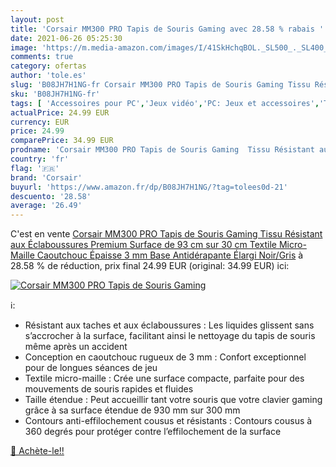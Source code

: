 ```yaml
---
layout: post
title: 'Corsair MM300 PRO Tapis de Souris Gaming avec 28.58 % rabais '
date: 2021-06-26 05:25:30
image: 'https://m.media-amazon.com/images/I/41SkHchqBOL._SL500_._SL400_.jpg'
comments: true
category: ofertas
author: 'tole.es'
slug: 'B08JH7H1NG-fr Corsair MM300 PRO Tapis de Souris Gaming Tissu Résistant...'
sku: 'B08JH7H1NG-fr'
tags: [ 'Accessoires pour PC','Jeux vidéo','PC: Jeux et accessoires','Tapis de souris gaming pour PC','corsair', ]
actualPrice: 24.99 EUR
currency: EUR
price: 24.99
comparePrice: 34.99 EUR
prodname: 'Corsair MM300 PRO Tapis de Souris Gaming  Tissu Résistant aux Éclaboussures Premium  Surface de 93 cm sur 30 cm  Textile Micro-Maille  Caoutchouc Épaisse 3 mm  Base Antidérapante  Élargi  Noir/Gris'
country: 'fr'
flag: '🇫🇷'
brand: 'Corsair'
buyurl: 'https://www.amazon.fr/dp/B08JH7H1NG/?tag=tolees0d-21'
descuento: '28.58'
average: '26.49'
---
```


C'est en vente [Corsair MM300 PRO Tapis de Souris Gaming  Tissu Résistant aux Éclaboussures Premium  Surface de 93 cm sur 30 cm  Textile Micro-Maille  Caoutchouc Épaisse 3 mm  Base Antidérapante  Élargi  Noir/Gris](https://www.amazon.fr/dp/B08JH7H1NG/?tag=tolees0d-21)  à  28.58 % de réduction, prix final  24.99 EUR (original: 34.99 EUR) ici:

[![Corsair MM300 PRO Tapis de Souris Gaming](https://m.media-amazon.com/images/I/41SkHchqBOL._SL500_._SL400_.jpg)](https://www.amazon.fr/dp/B08JH7H1NG/?tag=tolees0d-21)

ℹ️:

- Résistant aux taches et aux éclaboussures : Les liquides glissent sans s’accrocher à la surface, facilitant ainsi le nettoyage du tapis de souris même après un accident
- Conception en caoutchouc rugueux de 3 mm : Confort exceptionnel pour de longues séances de jeu
- Textile micro-maille : Crée une surface compacte, parfaite pour des mouvements de souris rapides et fluides
- Taille étendue : Peut accueillir tant votre souris que votre clavier gaming grâce à sa surface étendue de 930 mm sur 300 mm
- Contours anti-effilochement cousus et résistants : Contours cousus à 360 degrés pour protéger contre l’effilochement de la surface

[🛒 Achète-le!!](https://www.amazon.fr/dp/B08JH7H1NG/?tag=tolees0d-21)
